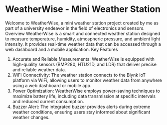# WeatherWise - Mini Weather Station
Welcome to WeatherWise, a mini weather station project created by me as part of a university endeavor in the field of electronics and sensors.
Overview
WeatherWise is a smart and connected weather station designed to measure temperature, humidity, atmospheric pressure, and ambient light intensity. It provides real-time weather data that can be accessed through a web dashboard and a mobile application.
Key Features
1. Accurate and Reliable Measurements: WeatherWise is equipped with high-quality sensors (BMP280, HTU21D, and LDR) that deliver precise and reliable weather data.
2. WiFi Connectivity: The weather station connects to the Blynk IoT platform via WiFi, allowing users to monitor weather data from anywhere using a web dashboard or mobile app.
3. Power Optimization: WeatherWise employs power-saving techniques to maximize battery life, including data transmission at specific intervals and reduced current consumption.
4. Buzzer Alert: The integrated buzzer provides alerts during extreme weather conditions, ensuring users stay informed about significant weather changes.
